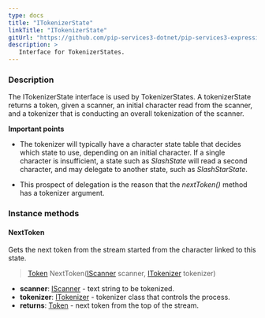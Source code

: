 ```yaml
---
type: docs
title: "ITokenizerState"
linkTitle: "ITokenizerState"
gitUrl: "https://github.com/pip-services3-dotnet/pip-services3-expressions-dotnet"
description: > 
   Interface for TokenizerStates.
---
```


### Description

The ITokenizerState interface is used by TokenizerStates. A tokenizerState returns a token, given a scanner, an initial character read from the scanner, and a tokenizer that is conducting an overall tokenization of the scanner. 

**Important points**

- The tokenizer will typically have a character state table that decides which state to use, depending on an initial character. If a single character is insufficient, a state such as *SlashState* will read a second character, and may delegate to another state, such as *SlashStarState*.  
  
- This prospect of delegation is the reason that the *nextToken()* method has a tokenizer argument.

### Instance methods

#### NextToken
Gets the next token from the stream started from the character linked to this state.

> [Token](../token) NextToken([IScanner](../../io/iscanner) scanner, [ITokenizer](../itokenizer) tokenizer)

- **scanner**: [IScanner](../../io/iscanner) - text string to be tokenized.
- **tokenizer**: [ITokenizer](../itokenizer) - tokenizer class that controls the process.
- **returns**: [Token](../token) - next token from the top of the stream.
